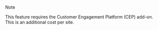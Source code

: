 <!-- markdownlint-disable-file MD041 -->
> [!NOTE]
> This feature requires the Customer Engagement Platform (CEP) add-on. This is an additional cost per site.

<!-- Referenced links -->
